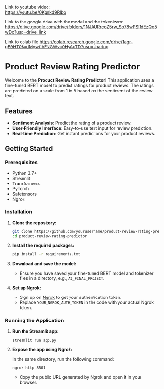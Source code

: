 Link to youtube video:										
https://youtu.be/0Kgnkd9Rlbo

Link to the google drive with the model and the tokenizers:
https://drive.google.com/drive/folders/1NJAURrcoZ5rw_So78wPSl1dEzQo5wDx?usp=drive_link 

Link to colab file
https://colab.research.google.com/drive/1agr-gF9HT08xdMywfIhFNGWvc0HyAcTD?usp=sharing

# Product Review Rating Predictor

Welcome to the **Product Review Rating Predictor**! This application uses a fine-tuned BERT model to predict ratings for product reviews. The ratings are predicted on a scale from 1 to 5 based on the sentiment of the review text.

## Features

- **Sentiment Analysis**: Predict the rating of a product review.
- **User-Friendly Interface**: Easy-to-use text input for review prediction.
- **Real-time Prediction**: Get instant predictions for your product reviews.

## Getting Started

### Prerequisites

- Python 3.7+
- Streamlit
- Transformers
- PyTorch
- Safetensors
- Ngrok

### Installation

1. **Clone the repository:**

    ```bash
    git clone https://github.com/yourusername/product-review-rating-predictor.git
    cd product-review-rating-predictor
    ```

2. **Install the required packages:**

    ```bash
    pip install -r requirements.txt
    ```

3. **Download and save the model:**

    - Ensure you have saved your fine-tuned BERT model and tokenizer files in a directory, e.g., `AI_FINAL_PROJECT`.

4. **Set up Ngrok:**

    - Sign up on [Ngrok](https://dashboard.ngrok.com/signup) to get your authentication token.
    - Replace `YOUR_NGROK_AUTH_TOKEN` in the code with your actual Ngrok token.

### Running the Application

1. **Run the Streamlit app:**

    ```bash
    streamlit run app.py
    ```

2. **Expose the app using Ngrok:**

    In the same directory, run the following command:

    ```bash
    ngrok http 8501
    ```
    - Copy the public URL generated by Ngrok and open it in your browser.



